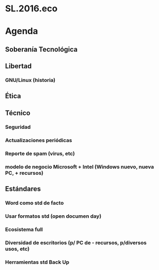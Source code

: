 # SL.2016.eco

# Agenda
## Soberanía Tecnológica
## Libertad
### GNU/Linux (historia)
## Ética
## Técnico
### Seguridad
### Actualizaciones periódicas
### Reporte de spam (virus, etc)
### modelo de negocio Microsoft + Intel (Windows nuevo, nueva PC, + recursos)
## Estándares
### Word como std de facto
### Usar formatos std (open documen day)
### Ecosistema full
### Diversidad de escritorios (p/ PC de - recursos, p/diversos usos, etc)
### Herramientas std Back Up

